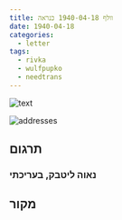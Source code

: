 ```yaml
---
title: וולף 1940-04-18 כנראה
date: 1940-04-18
categories:
  - letter
tags:
  - rivka
  - wulfpupko
  - needtrans
---
```


![text](/pupko-papers/assets/images/1940-04-18-content.jpg)

![addresses](/pupko-papers/assets/images/1940-04-18-addresses.jpg)

## תרגום
### נאוה ליטבק, בעריכתי


## מקור
